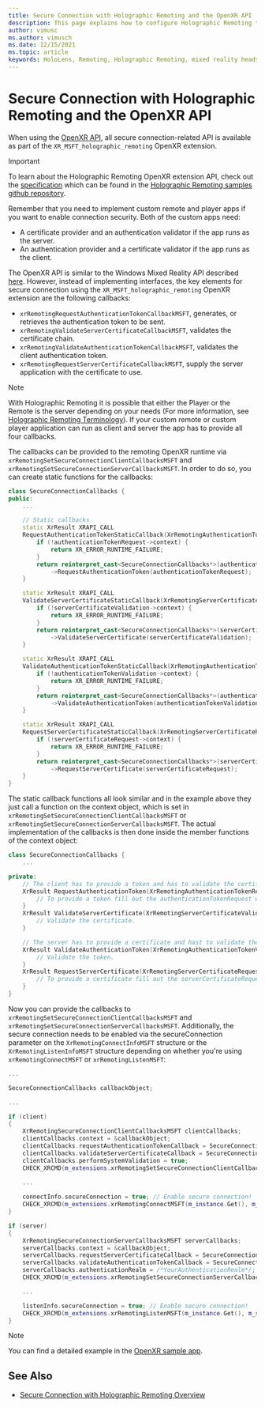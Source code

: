 ```yaml
---
title: Secure Connection with Holographic Remoting and the OpenXR API
description: This page explains how to configure Holographic Remoting to use encrypted and authenticated connections between player and remote apps with the OpenXR API.
author: vimusc
ms.author: vimusch
ms.date: 12/15/2021
ms.topic: article
keywords: HoloLens, Remoting, Holographic Remoting, mixed reality headset, windows mixed reality headset, virtual reality headset, security, authentication, server-to-client, OpenXR
---
```

# Secure Connection with Holographic Remoting and the OpenXR API

When using the [OpenXR API](openxr.md), all secure connection-related API is available as part of the `XR_MSFT_holographic_remoting` OpenXR extension.

> [!IMPORTANT]
> To learn about the Holographic Remoting OpenXR extension API, check out the [specification](https://htmlpreview.github.io/?https://github.com/microsoft/MixedReality-HolographicRemoting-Samples/blob/main/remote_openxr/specification.html) which can be found in the [Holographic Remoting samples github repository](https://github.com/microsoft/MixedReality-HolographicRemoting-Samples).

Remember that you need to implement custom remote and player apps if you want to enable connection security. Both of the custom apps need:

* A certificate provider and an authentication validator if the app runs as the server.
* An authentication provider and a certificate validator if the app runs as the client.

The OpenXR API is similar to the Windows Mixed Reality API described [here](holographic-remoting-secure-connection-wmr.md).
However, instead of implementing interfaces, the key elements for secure connection using the `XR_MSFT_holographic_remoting` OpenXR extension are the following callbacks:

* `xrRemotingRequestAuthenticationTokenCallbackMSFT`, generates, or retrieves the authentication token to be sent.
* `xrRemotingValidateServerCertificateCallbackMSFT`, validates the certificate chain.
* `xrRemotingValidateAuthenticationTokenCallbackMSFT`, validates the client authentication token.
* `xrRemotingRequestServerCertificateCallbackMSFT`, supply the server application with the certificate to use.

> [!NOTE]
> With Holographic Remoting it is possible that either the Player or the Remote is the server depending on your needs (For more information, see [Holographic Remoting Terminology](holographic-remoting-terminology.md)). If your custom remote or custom player application can run as client and server the app has to provide all four callbacks.

The callbacks can be provided to the remoting OpenXR runtime via `xrRemotingSetSecureConnectionClientCallbacksMSFT` and `xrRemotingSetSecureConnectionServerCallbacksMSFT`.
In order to do so, you can create static functions for the callbacks:

```cpp
class SecureConnectionCallbacks {
public:
    ...

    // Static callbacks
    static XrResult XRAPI_CALL
    RequestAuthenticationTokenStaticCallback(XrRemotingAuthenticationTokenRequestMSFT* authenticationTokenRequest) {
        if (!authenticationTokenRequest->context) {
            return XR_ERROR_RUNTIME_FAILURE;
        }
        return reinterpret_cast<SecureConnectionCallbacks*>(authenticationTokenRequest->context)
            ->RequestAuthenticationToken(authenticationTokenRequest);
    }

    static XrResult XRAPI_CALL
    ValidateServerCertificateStaticCallback(XrRemotingServerCertificateValidationMSFT* serverCertificateValidation) {
        if (!serverCertificateValidation->context) {
            return XR_ERROR_RUNTIME_FAILURE;
        }
        return reinterpret_cast<SecureConnectionCallbacks*>(serverCertificateValidation->context)
            ->ValidateServerCertificate(serverCertificateValidation);
    }

    static XrResult XRAPI_CALL
    ValidateAuthenticationTokenStaticCallback(XrRemotingAuthenticationTokenValidationMSFT* authenticationTokenValidation) {
        if (!authenticationTokenValidation->context) {
            return XR_ERROR_RUNTIME_FAILURE;
        }
        return reinterpret_cast<SecureConnectionCallbacks*>(authenticationTokenValidation->context)
            ->ValidateAuthenticationToken(authenticationTokenValidation);
    }

    static XrResult XRAPI_CALL
    RequestServerCertificateStaticCallback(XrRemotingServerCertificateRequestMSFT* serverCertificateRequest) {
        if (!serverCertificateRequest->context) {
            return XR_ERROR_RUNTIME_FAILURE;
        }
        return reinterpret_cast<SecureConnectionCallbacks*>(serverCertificateRequest->context)
            ->RequestServerCertificate(serverCertificateRequest);
    }
}
```

The static callback functions all look similar and in the example above they just call a function on the context object, which is set in `xrRemotingSetSecureConnectionClientCallbacksMSFT` or `xrRemotingSetSecureConnectionServerCallbacksMSFT`. The actual implementation of the callbacks is then done inside the member functions of the context object:

```cpp
class SecureConnectionCallbacks {   
    ...

private:
    // The client has to provide a token and has to validate the certificate.
    XrResult RequestAuthenticationToken(XrRemotingAuthenticationTokenRequestMSFT* authenticationTokenRequest) {
        // To provide a token fill out the authenticationTokenRequest with your token.
    }
    XrResult ValidateServerCertificate(XrRemotingServerCertificateValidationMSFT* serverCertificateValidation) {
        // Validate the certificate.
    }

    // The server has to provide a certificate and hast to validate the token.
    XrResult ValidateAuthenticationToken(XrRemotingAuthenticationTokenValidationMSFT* authenticationTokenValidation) {
        // Validate the token.
    }
    XrResult RequestServerCertificate(XrRemotingServerCertificateRequestMSFT* serverCertificateRequest) {
        // To provide a certificate fill out the serverCertificateRequest with your certificate.
    }
}
```

Now you can provide the callbacks to `xrRemotingSetSecureConnectionClientCallbacksMSFT` and `xrRemotingSetSecureConnectionServerCallbacksMSFT`. Additionally, the secure connection needs to be enabled via the secureConnection parameter on the `XrRemotingConnectInfoMSFT` structure or the `XrRemotingListenInfoMSFT` structure depending on whether you're using `xrRemotingConnectMSFT` or `xrRemotingListenMSFT`:

```cpp
...

SecureConnectionCallbacks callbackObject;

...

if (client) 
{
    XrRemotingSecureConnectionClientCallbacksMSFT clientCallbacks;
    clientCallbacks.context = &callbackObject;
    clientCallbacks.requestAuthenticationTokenCallback = SecureConnectionCallbacks::RequestAuthenticationTokenStaticCallback;
    clientCallbacks.validateServerCertificateCallback = SecureConnectionCallbacks::ValidateServerCertificateStaticCallback;
    clientCallbacks.performSystemValidation = true;
    CHECK_XRCMD(m_extensions.xrRemotingSetSecureConnectionClientCallbacksMSFT(m_instance.Get(), m_systemId, &clientCallbacks));
    
    ...

    connectInfo.secureConnection = true; // Enable secure connection!
    CHECK_XRCMD(m_extensions.xrRemotingConnectMSFT(m_instance.Get(), m_systemId, &connectInfo));
}

if (server) 
{
    XrRemotingSecureConnectionServerCallbacksMSFT serverCallbacks;
    serverCallbacks.context = &callbackObject;
    serverCallbacks.requestServerCertificateCallback = SecureConnectionCallbacks::RequestServerCertificateStaticCallback;
    serverCallbacks.validateAuthenticationTokenCallback = SecureConnectionCallbacks::ValidateAuthenticationTokenStaticCallback;
    serverCallbacks.authenticationRealm = /*YourAuthenticationRealm*/;
    CHECK_XRCMD(m_extensions.xrRemotingSetSecureConnectionServerCallbacksMSFT(m_instance.Get(), m_systemId, &serverCallbacks));

    ...

    listenInfo.secureConnection = true; // Enable secure connection!
    CHECK_XRCMD(m_extensions.xrRemotingListenMSFT(m_instance.Get(), m_systemId, &listenInfo));
}
```

> [!NOTE]
> You can find a detailed example in the [OpenXR sample app](https://github.com/microsoft/MixedReality-HolographicRemoting-Samples).

## See Also

* [Secure Connection with Holographic Remoting Overview](holographic-remoting-secure-connection.md)